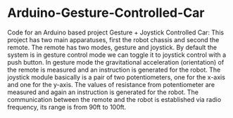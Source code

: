 # Arduino-Gesture-Controlled-Car
Code for an Arduino based project
Gesture + Joystick Controlled Car:
This project has two main apparatuses, first the robot chassis and second the remote. The remote has two modes, gesture and joystick.
By default the system is in gesture control mode we can toggle it to joystick control with a push button.
In gesture mode the gravitational acceleration (orientation) of the remote is measured and an instruction is generated for the robot.
The joystick module basically is a pair of two potentiometers, one for the x-axis and one for the y-axis.
The values of resistance from potentiometer are measured and again an instruction is generated for the robot.
The communication between the remote and the robot is established via radio frequency, its range is from 90ft to 100ft.
